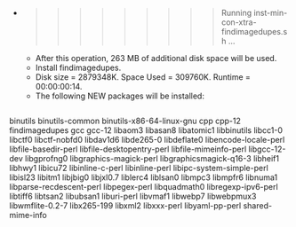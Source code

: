* >>>>>>>>> Running inst-min-con-xtra-findimagedupes.sh ...
  * After this operation, 263 MB of additional disk space will be used.
  * Install findimagedupes.
  * Disk size = 2879348K. Space Used = 309760K. Runtime = 00:00:00:14.
  * The following NEW packages will be installed:
  ```bash
binutils binutils-common binutils-x86-64-linux-gnu cpp cpp-12
findimagedupes gcc gcc-12 libaom3 libasan8
libatomic1 libbinutils libcc1-0 libctf0 libctf-nobfd0
libdav1d6 libde265-0 libdeflate0 libencode-locale-perl libfile-basedir-perl
libfile-desktopentry-perl libfile-mimeinfo-perl libgcc-12-dev libgprofng0 libgraphics-magick-perl
libgraphicsmagick-q16-3 libheif1 libhwy1 libicu72 libinline-c-perl
libinline-perl libipc-system-simple-perl libisl23 libitm1 libjbig0
libjxl0.7 liblerc4 liblsan0 libmpc3 libmpfr6
libnuma1 libparse-recdescent-perl libpegex-perl libquadmath0 libregexp-ipv6-perl
libtiff6 libtsan2 libubsan1 liburi-perl libvmaf1
libwebp7 libwebpmux3 libwmflite-0.2-7 libx265-199 libxml2
libxxx-perl libyaml-pp-perl shared-mime-info
  ```
